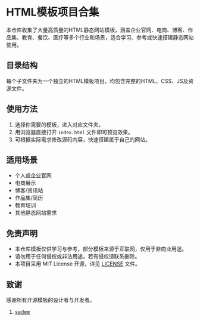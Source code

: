 # HTML模板项目合集

本仓库收集了大量高质量的HTML静态网站模板，涵盖企业官网、电商、博客、作品集、教育、餐饮、医疗等多个行业和场景，适合学习、参考或快速搭建静态网站使用。

## 目录结构

每个子文件夹为一个独立的HTML模板项目，均包含完整的HTML、CSS、JS及资源文件。

## 使用方法

1. 选择你需要的模板，进入对应文件夹。
2. 用浏览器直接打开 `index.html` 文件即可预览效果。
3. 可根据实际需求修改源码内容，快速搭建属于自己的网站。

## 适用场景

- 个人或企业官网
- 电商展示
- 博客/资讯站
- 作品集/简历
- 教育培训
- 其他静态网站需求

## 免责声明

- 本仓库模板仅供学习与参考，部分模板来源于互联网，仅用于非商业用途。
- 请勿用于任何侵权或非法用途，若有侵权请联系删除。
- 本项目采用 MIT License 开源，详见 [LICENSE](./LICENSE) 文件。

## 致谢

感谢所有开源模板的设计者与开发者。
1. [sadee](https://github.com/codewithsadee)
